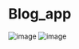# Blog_app


![image](https://cloud.githubusercontent.com/assets/9053854/24495974/fbf2e0cc-1547-11e7-846c-25b5fac7f6b1.png)
![image](https://cloud.githubusercontent.com/assets/2738244/23469490/c1f832ce-fe71-11e6-8dfb-2ca5ecde1fd9.jpg)
